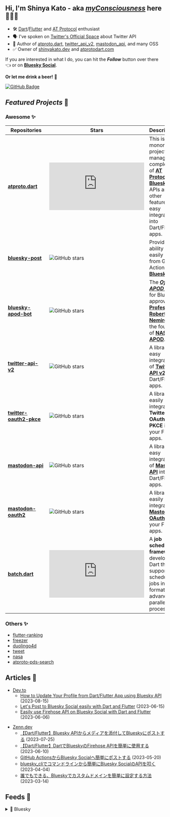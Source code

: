 ## Hi, I'm Shinya Kato - aka [**_myConsciousness_**](https://github.com/myConsciousness/) here 👋👨‍💻

- 🛠️ [Dart](https://dart.dev)/[Flutter](https://flutter.dev) and [AT Protocol](https://atproto.com) enthusiast
- 🗣️ I've spoken on [Twitter's Official Space](https://twitter.com/TwitterDevJP/status/1572870095193272320) about Twitter API
- 🧐 Author of [atproto.dart](https://github.com/myConsciousness/atproto.dart), [twitter_api_v2](https://github.com/twitter-dart/twitter-api-v2), [mastodon_api](https://github.com/mastodon-dart/mastodon-api), and many OSS
- ✅ Owner of [shinyakato.dev](https://shinyakato.dev) and [atprotodart.com](https://atprotodart.com)

If you are interested in what I do, you can hit the **_Follow_** button over there 👈 or on **[Bluesky Social](https://bsky.app/profile/shinyakato.dev)**.

**Or let me drink a beer!** 🍻

[![GitHub Badge](https://img.shields.io/badge/Github%20Sponsor-orange?style=for-the-badge&logo=github&logoColor=white)](https://github.com/sponsors/myConsciousness)

## **_Featured Projects_** 🚀

### **Awesome** ✨

| &nbsp;&nbsp;Repositories&nbsp;&nbsp;                                           | &nbsp;&nbsp;&nbsp;&nbsp;Stars&nbsp;&nbsp;&nbsp;&nbsp;                                              | Descriptions                                                                                                                                                                                                                                                               |
| ------------------------------------------------------------------------------ | -------------------------------------------------------------------------------------------------- | -------------------------------------------------------------------------------------------------------------------------------------------------------------------------------------------------------------------------------------------------------------------------- |
| **[atproto.dart](https://github.com/myConsciousness/atproto.dart)**            | ![GitHub stars](https://img.shields.io/github/stars/myConsciousness/atproto.dart?style=social)     | This is a monorepo project to manage a complete set of **[AT Protocol](https://atproto.com)** and **[Bluesky](https://blueskyweb.xyz)** APIs and other features for easy integration into Dart/Flutter apps.                                                               |
| **[bluesky-post](https://github.com/marketplace/actions/send-bluesky-post)**   | ![GitHub stars](https://img.shields.io/github/stars/myConsciousness/bluesky-post?style=social)     | Provides the ability to easily post from GitHub Actions to **[Bluesky](https://blueskyweb.xyz)**.                                                                                                                                                                          |
| **[bluesky-apod-bot](https://github.com/myConsciousness/bluesky-apod-bot)**    | ![GitHub stars](https://img.shields.io/github/stars/myConsciousness/bluesky-apod-bot?style=social) | The **_[Official APOD BOT](https://apod.nasa.gov/apod/lib/about_apod.html)_** for Bluesky approved by **[Professor Robert Nemiroff](https://www.mtu.edu/physics/department/faculty/nemiroff/)**, the founder of **[NASA APOD](https://apod.nasa.gov/apod/astropix.html)**. |
| **[twitter-api-v2](https://github.com/twitter-dart/twitter-api-v2)**           | ![GitHub stars](https://img.shields.io/github/stars/twitter-dart/twitter-api-v2?style=social)      | A library for easy integration of **[Twitter API v2.0](https://developer.twitter.com/en/docs/api-reference-index)** into Dart/Flutter apps.                                                                                                                                |
| **[twitter-oauth2-pkce](https://github.com/twitter-dart/twitter-oauth2-pkce)** | ![GitHub stars](https://img.shields.io/github/stars/twitter-dart/twitter-oauth2-pkce?style=social) | A library to easily integrate **Twitter OAuth 2.0 PKCE** into your Flutter apps.                                                                                                                                                                                           |
| **[mastodon-api](https://github.com/mastodon-dart/mastodon-api)**              | ![GitHub stars](https://img.shields.io/github/stars/mastodon-dart/mastodon-api?style=social)       | A library for easy integration of **[Mastodon API](https://docs.joinmastodon.org/api/)** into Dart/Flutter apps.                                                                                                                                                           |
| **[mastodon-oauth2](https://github.com/mastodon-dart/mastodon-oauth2)**        | ![GitHub stars](https://img.shields.io/github/stars/mastodon-dart/mastodon-oauth2?style=social)    | A library to easily integrate **[Mastodon OAuth](https://docs.joinmastodon.org/spec/oauth/)** into your Flutter apps.                                                                                                                                                      |
| **[batch.dart](https://github.com/batch-dart/batch.dart)**                     | ![GitHub stars](https://img.shields.io/github/stars/batch-dart/batch.dart?style=social)            | A **job scheduling framework** developed in Dart that supports scheduling jobs in [Cron](https://en.wikipedia.org/wiki/Cron) format and advanced parallel processing.                                                                                                      |

### **Others** ✨

- [flutter-ranking](https://github.com/myConsciousness/flutter-ranking)
- [freezer](https://github.com/myConsciousness/freezer)
- [duolingo4d](https://github.com/duolingo-dart/duolingo4d)
- [tweet](https://github.com/marketplace/actions/send-tweet)
- [nasa](https://github.com/myConsciousness/nasa-api)
- [atproto-pds-search](https://github.com/myConsciousness/atproto-pds-search)

## **Articles** 📰

<!-- MY-DEV-TO-ARTICLES:START - Do not remove or modify this section -->
- [Dev.to](https://dev.to/shinyakato)
  - [How to Update Your Profile from Dart/Flutter App using Bluesky API](https://dev.to/shinyakato/how-to-update-your-profile-from-dartflutter-app-using-bluesky-api-5cag) (2023-08-15)
  - [Let's Post to Bluesky Social easily with Dart and Flutter](https://dev.to/shinyakato/lets-post-to-bluesky-social-easily-with-dart-and-flutter-dj5) (2023-06-15)
  - [Easily use Firehose API on Bluesky Social with Dart and Flutter](https://dev.to/shinyakato/easily-use-firehose-api-on-bluesky-social-with-dart-and-flutter-mdk) (2023-06-06)
<!-- MY-DEV-TO-ARTICLES:END -->

<!-- MY-ZENN-ARTICLES:START - Do not remove or modify this section -->
- [Zenn.dev](https://zenn.dev/kato_shinya)
  - [【Dart/Flutter】Bluesky APIからメディアを添付してBlueskyにポストする](https://zenn.dev/kato_shinya/articles/lets-post-with-media-and-dart-to-bluesky) (2023-07-25)
  - [【Dart/Flutter】DartでBlueskyのFirehose APIを簡単に使用する](https://zenn.dev/kato_shinya/articles/lets-use-bluesky-firehose-api-with-dart) (2023-06-10)
  - [GitHub ActionsからBluesky Socialへ簡単にポストする](https://zenn.dev/kato_shinya/articles/send-post-to-bluesky-via-github-actions) (2023-05-20)
  - [bluesky_cliでコマンドラインから簡単にBluesky SocialのAPIを叩く](https://zenn.dev/kato_shinya/articles/lets-try-bluesky-cli) (2023-04-04)
  - [誰でもできる、Blueskyでカスタムドメインを簡単に設定する方法](https://zenn.dev/kato_shinya/articles/lets-set-custom-domain-in-bluesky) (2023-03-14)
<!-- MY-ZENN-ARTICLES:END -->

## **Feeds** 🔭

<details>
  <summary>🪿 Bluesky</summary>

---

This content is fetched by [bluesky](https://github.com/myConsciousness/atproto.dart/tree/main/packages/bluesky).

<!-- MY-BSKY_TIMELINE:START - Do not remove or modify this section -->
---

> Shinya Kato 🤯 @shinyakato.dev 2023-09-03T03:32:14.276Z
>
> It will vary depending on one's environment, but in general one of the best periods of one's life will be the time during which one can see and talk with one's parents

---

> Shinya Kato 🤯 @shinyakato.dev 2023-09-03T00:02:03.840Z
>
> Thanks, that's a relief for me to be able to clarify that :) It can then be easily integrated into the existing tech stack

---

> Shinya Kato 🤯 @shinyakato.dev 2023-09-02T23:25:41.821Z
>
> I am looking for a human here

---

> Shinya Kato 🤯 @shinyakato.dev 2023-09-02T23:08:59.046Z
>
> oh god :(

---

> Shinya Kato 🤯 @shinyakato.dev 2023-09-02T23:03:43.677Z
>
> btw it’s slightly off topic but, will the future Stream API in atproto and bsky be delivered in CBOR format like the current Firehose?

---
<!-- MY-BSKY_TIMELINE:END -->

</details>
